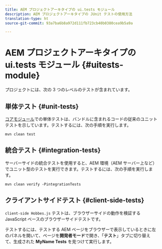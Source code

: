 ```yaml
---
title: AEM プロジェクトアーキタイプの ui.tests モジュール
description: AEM プロジェクトアーキタイプの JUnit テストの使用方法
translation-type: ht
source-git-commit: 93a7ba6b8a972d111fb723cb40b0380cea9b5a9a

---
```



# AEM プロジェクトアーキタイプの ui.tests モジュール {#uitests-module}

プロジェクトには、次の 3 つのレベルのテストが含まれています。

## 単体テスト {#unit-tests}

[コアモジュール](core.md)での単体テストは、バンドルに含まれるコードの従来のユニットテストを示しています。テストするには、次の手順を実行します。

```
mvn clean test
```

## 統合テスト {#integration-tests}

サーバーサイドの統合テストを使用すると、AEM 環境（AEM サーバー上など）でユニット型のテストを実行できます。テストするには、次の手順を実行します。

```
mvn clean verify -PintegrationTests
```

## クライアントサイドテスト {#client-side-tests}

`client-side Hobbes.js` テストは、ブラウザーサイドの動作を検証する JavaScript ベースのブラウザーサイドテストです。

テストするには、テストする AEM ページをブラウザーで表示しているときに左のパネルを開いて、ページを&#x200B;**開発者モード**&#x200B;で開き、「**テスト**」タブに切り替えて、生成された **MyName Tests** を見つけて実行します。
